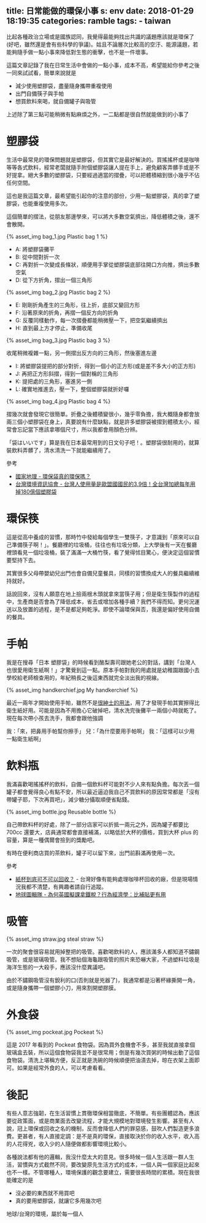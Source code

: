 title: 日常能做的環保小事
s: env
date: 2018-01-29 18:19:35
categories: ramble
tags:
    - taiwan
---

比起各種政治立場或是國族認同，我覺得最能夠找出共識的議題應該就是環保了(好吧，雖然還是會有些科學的爭議)。姑且不論層次比較高的空汙、能源議題，若能夠隨手做一點小事來降低對生態的衝擊，也不是一件壞事。

這篇文章記錄了我在日常生活中會做的一點小事，成本不高，希望能給你參考之後一同來試試看，簡單來說就是

* 減少使用塑膠袋，盡量隨身攜帶重複使用
* 出門自備筷子與手帕
* 想買飲料來喝，就自備罐子與吸管

上述除了第三點可能稍微有點麻煩之外，一二點都是很自然就能做到的小事了

<!-- more -->

# 塑膠袋

生活中最常見的環保問題就是塑膠袋，但其實它是最好解決的。買搖搖杯或是咖啡等等各式飲料，經常老闆就隨手附個塑膠袋讓人提在手上，避免顧客弄髒手或是不好提拿。絕大多數的塑膠袋，只要經過適當的摺疊，可以把體積縮到很小幾乎不佔任何空間。

這也是我這篇文章，最希望能引起你的注意的部份，少用一點塑膠袋，真的拿了塑膠袋，也能重複使用多次。

這個簡單的摺法，從朋友那邊學來，可以將大多數空氣擠出，降低體積之後，還不會散開。

<div style="max-width: 100%;" class="img-row">{% asset_img bag_1.jpg Plastic bag 1 %}</div>

* A: 將塑膠袋攤平
* B: 從中間對折一次
* C: 再對折一次變成長條狀，順便用手掌從塑膠袋底部往開口方向推，擠出多數空氣
* D: 從下方折角，摺出一個三角形

<div style="max-width: 100%;" class="img-row">{% asset_img bag_2.jpg Plastic bag 2 %}</div>

* E: 剛剛折角產生的三角形，往上折，底部又變回方形
* F: 沿著原來的折角，再摺一個反方向的折角
* G: 反覆同樣動作，每一次摺疊都能稍微壓一下，把空氣繼續擠出
* H: 直到最上方才停止，準備收尾

<div style="max-width: 100%;" class="img-row">{% asset_img bag_3.jpg Plastic bag 3 %}</div>

收尾稍微複雜一點，另一側摺出反方向的三角形，然後塞進左邊

* I: 將塑膠袋提把的部分對折，得到一個小的正方形(或是差不多大小的正方形)
* J: 再把正方形斜摺，得到一個對稱的三角形
* K: 提把處的三角形，塞進另一側
* L: 確實地推進去，壓一下，整個塑膠袋就折好囉

<div style="max-width: 100%;" class="img-row">{% asset_img bag_4.jpg Plastic bag 4 %}</div>

摺幾次就會發現它很簡單。折疊之後體積變很小，幾乎零負擔，我大概隨身都會放兩三個小塑膠袋在身上，真要說有什麼缺點，就是許多塑膠袋被摺到體積太小，經常會忘記當下應該拿哪個尺寸，所以我都會用顏色分辨。

「袋はいいです」算是我在日本最常用到的日文句子吧！。塑膠袋很耐用的，就算裝飲料弄髒了，清水清洗一下就能繼續用了。

參考

* [國家地理 - 環保袋真的環保嗎？](http://www.natgeomedia.com/news/editorpick/52385)
* [台灣環境資訊協會 - 台灣人使用量是歐盟國國民的3.9倍！全台灣加總每年用掉180億個塑膠袋](http://www.e-info.org.tw/zh-hant/content/5967)

# 環保筷

這是從高中養成的習慣，那時竹中發給每個學生一雙筷子，才意識到「原來可以自己準備筷子啊！」。餐廳裡的垃圾桶，往往也有垃圾分類，上大學後有一天在餐廳裡頭看見一個垃圾桶，裝了滿滿一大桶竹筷，看了覺得怵目驚心，便決定這個習慣要堅持下去。

其實很多父母帶嬰幼兒出門也會自備兒童餐具，同樣的習慣換成大人的餐具繼續維持就好。

話說回來，沒有人願意在地上撿兩根木頭就拿來當筷子用；但是衛生筷製作的過程中，生產商是否會為了降低成本，省去或增加各種手續？我們不得而知。更何況運送以及放置的過程，是不是都足夠乾淨。即使不論環保與否，我還是偏好使用自備的餐具。

# 手帕

我是在搜尋「日本 塑膠袋」的時候看到酪梨壽司跟她老公的對話，講到「台灣人也很愛用衛生紙啊！」才驚覺到這一點。原本手帕對我的用處就是幼稚園跟國小去學校給老師檢查用的，年紀稍長之後這東西就完全淡出我的視線。

<div style="max-width: 100%;" class="img-row">{% asset_img handkerchief.jpg My handkerchief %}</div>

最近一兩年才開始使用手帕，雖然不是[很紳士的用法](http://www.imdb.com/title/tt2361509/)，用了才發現手帕其實擦得比衛生紙好用。可能是因為不用擔心它破掉吧，清水洗完後攤平一兩個小時就乾了。現在每次帶小孩去洗手，我都會跟他強調

我：「來，把鼻用手帕幫你擦手」
兒：「為什麼要用手帕啊」
我：「這樣可以少用一點衛生紙啊」

# 飲料瓶

我滿喜歡喝搖搖杯的飲料，自備一個飲料杯可能對不少人來有點負擔。每次丟一個罐子都會覺得良心有點不安，所以最近逼迫我自己不買飲料的原因常常都是「沒有帶罐子耶，下次再買吧」，減少糖分攝取順便省點錢。

<div style="max-width: 100%;" class="img-row">{% asset_img bottle.jpg Reusable bottle %}</div>

自己帶飲料杯的好處，除了一部分店家可以折抵一兩元之外，因為罐子都要比 700cc 還要大，店員通常都會直接補滿，以略低於大杯的價格，買到大杯 plus 的容量，算是一種偶爾會撿到的獎勵吧。

有時在便利商店買的茶飲料，罐子可以留下來，出門前斟滿再使用一次。

參考

* [紙杯到底可不可以回收？](https://www.greenvines.com.tw/2017/03/paper-cups-recycling-truth/) - 台灣好像有能夠處理咖啡杯回收的廠，但是現場情況我都不清楚，有興趣者請自行追蹤。
* [地球圖輯隊 - 為何英國擬課拿鐵稅？行為經濟學：比補貼更有用](https://dq.yam.com/post.php?id=8694&utm_source=rssphp&utm_medium=rss&utm_campaign=rss)

# 吸管

<div style="max-width: 100%;" class="img-row">{% asset_img straw.jpg steal straw %}</div>

一次的聚會很容易就用掉整把的吸管。喜歡喝飲料的人，應該滿多人都知道不鏽鋼吸管，或是玻璃吸管。我不想貼個海龜跟吸管的照片來恐嚇大家，不過塑料垃圾是海洋生態的一大殺手，應該沒什麼異議吧。

由於不鏽鋼吸管沒有銳利的口(否則就是兇器了)，我通常都是沿著杯緣撕開一角，或是隨身攜帶一個塑膠小刀，用來割開塑膠膜。

# 外食袋

<div style="max-width: 100%;" class="img-row">{% asset_img pockeat.jpg Pockeat %}</div>

這是 2017 年看到的 Pockeat 食物袋。因為買外食機會不多，甚至我就直接拿個玻璃盒去裝，所以這個食物袋我並不是很常用；倒是有幾次買粥的時候出動了這個食物袋。清洗上堪稱方便，反正就是洗碗的時候順便把油漬去掉，晾在衣架上面即可。如果是經常外食的人，可以考慮看看。

# 後記

有些人意志強韌，在生活習慣上貫徹環保相當徹底，不簡單。有些團體認為，應該要從政策面，或是商業面去改變流程，才能大規模地對環境發生影響。甚至有人說，冠上環保或回收之名的機制，反而會降低人們的罪惡感，鼓吹人們製造更多浪費。更甚者，有人直接定調：是不是真的環保，直接取決於你的收入水平，收入高的人花得兇，收入少的人隨便做都影響環境比較小。

各種說法都有他的邏輯，我沒什麼太大的意見。很多時候一個人生活跟一群人生活，習慣與方式截然不同，要改變原先生活方式的成本，一個人與一個家庭比起來也不一樣。不管哪種人，環境保護的觀念要建立，需要很長時間的累積。現在我很能確定的是

* 沒必要的東西就不用買吧
* 真的要用塑膠袋，就讓它多用幾次吧

地球/台灣的環境，屬於每一個人
